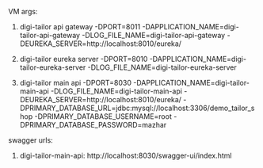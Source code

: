 VM args:
1. digi-tailor api gateway
   -DPORT=8011
   -DAPPLICATION_NAME=digi-tailor-api-gateway
   -DLOG_FILE_NAME=digi-tailor-api-gateway
   -DEUREKA_SERVER=http://localhost:8010/eureka/

2. digi-tailor eureka server
   -DPORT=8010
   -DAPPLICATION_NAME=digi-tailor-eureka-server
   -DLOG_FILE_NAME=digi-tailor-eureka-server

3. digi-tailor main api
    -DPORT=8030
    -DAPPLICATION_NAME=digi-tailor-main-api
    -DLOG_FILE_NAME=digi-tailor-main-api
    -DEUREKA_SERVER=http://localhost:8010/eureka/
    -DPRIMARY_DATABASE_URL=jdbc:mysql://localhost:3306/demo_tailor_shop
    -DPRIMARY_DATABASE_USERNAME=root
    -DPRIMARY_DATABASE_PASSWORD=mazhar

swagger urls:
1. digi-tailor-main-api: http://localhost:8030/swagger-ui/index.html
